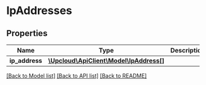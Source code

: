 # IpAddresses

## Properties
Name | Type | Description | Notes
------------ | ------------- | ------------- | -------------
**ip_address** | [**\Upcloud\ApiClient\Model\IpAddress[]**](IpAddress.md) |  | [optional] 

[[Back to Model list]](../README.md#documentation-for-models) [[Back to API list]](../README.md#documentation-for-api-endpoints) [[Back to README]](../README.md)


